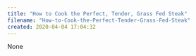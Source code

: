 ```yaml
---
title: "How to Cook the Perfect, Tender, Grass Fed Steak"
filename: "How-to-Cook-the-Perfect-Tender-Grass-Fed-Steak"
created: 2020-04-04 17:04:32
---
```

None
